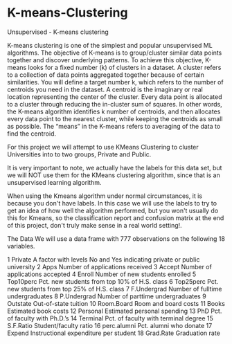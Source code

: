 # K-means-Clustering
Unsupervised - K-means clustering

K-means clustering is one of the simplest and popular unsupervised ML algorithms. The objective of K-means is to group/cluster similar data points together and discover underlying patterns. To achieve this objective, K-means looks for a fixed number (k) of clusters in a dataset.
A cluster refers to a collection of data points aggregated together because of certain similarities.
You will define a target number k, which refers to the number of centroids you need in the dataset. A centroid is the imaginary or real location representing the center of the cluster.
Every data point is allocated to a cluster through reducing the in-cluster sum of squares.
In other words, the K-means algorithm identifies k number of centroids, and then allocates every data point to the nearest cluster, while keeping the centroids as small as possible.
The “means” in the K-means refers to averaging of the data to find the centroid.

For this project we will attempt to use KMeans Clustering to cluster Universities into to two groups, Private and Public.

It is very important to note, we actually have the labels for this data set, but we will NOT use them for the KMeans clustering algorithm, since that is an unsupervised learning algorithm.

When using the Kmeans algorithm under normal circumstances, it is because you don't have labels. In this case we will use the labels to try to get an idea of how well the algorithm performed, but you won't usually do this for Kmeans, so the classification report and confusion matrix at the end of this project, don't truly make sense in a real world setting!.

The Data
We will use a data frame with 777 observations on the following 18 variables.

1	Private A factor with levels No and Yes indicating private or public university
2	Apps Number of applications received
3	Accept Number of applications accepted
4	Enroll Number of new students enrolled
5	Top10perc Pct. new students from top 10% of H.S. class
6	Top25perc Pct. new students from top 25% of H.S. class
7	F.Undergrad Number of fulltime undergraduates
8	P.Undergrad Number of parttime undergraduates
9	Outstate Out-of-state tuition
10	Room.Board Room and board costs
11	Books Estimated book costs
12	Personal Estimated personal spending
13	PhD Pct. of faculty with Ph.D.’s
14	Terminal Pct. of faculty with terminal degree
15	S.F.Ratio Student/faculty ratio
16	perc.alumni Pct. alumni who donate
17	Expend Instructional expenditure per student
18	Grad.Rate Graduation rate


